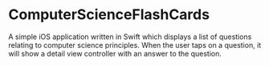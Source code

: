 # ComputerScienceFlashCards
A simple iOS application written in Swift which displays a list of questions relating to computer science principles. When the user taps on a question, it will show a detail view controller with an answer to the question.
